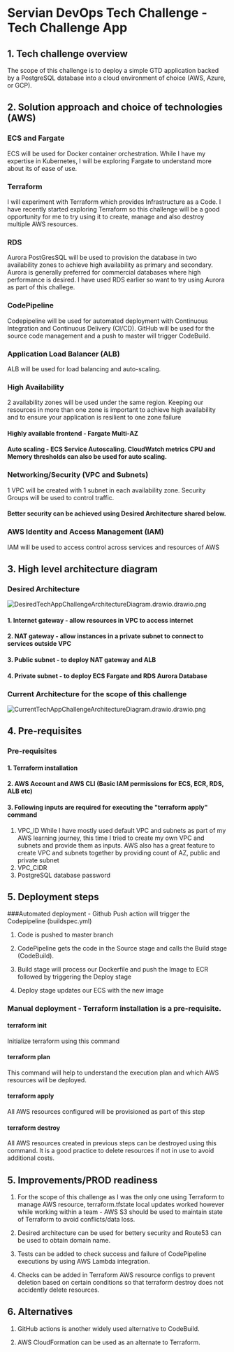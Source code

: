# Servian DevOps Tech Challenge - Tech Challenge App

## 1. Tech challenge overview
The scope of this challenge is to deploy a simple GTD application backed by a PostgreSQL database into a cloud environment of choice (AWS, Azure, or GCP).

## 2. Solution approach and choice of technologies (AWS)


### ECS and Fargate
ECS will be used for Docker container orchestration. While I have my expertise in Kubernetes, I will be exploring Fargate to understand more about its of ease of use.

### Terraform
I will experiment with Terraform which provides Infrastructure as a Code. I have recently started exploring Terraform so this challenge will be a good opportunity for me to try  using it to create, manage and also destroy multiple AWS resources.

### RDS
Aurora PostGresSQL will be used to provision the database in two availability zones to achieve high availability as primary and secondary. Aurora is generally preferred for commercial databases where high performance is desired. I have used RDS earlier so want to try using Aurora as part of this challege.

### CodePipeline
Codepipeline will be used for automated deployment with Continuous Integration and Continuous Delivery (CI/CD). GitHub will be used for the source code management and a push to master will trigger CodeBuild. 

### Application Load Balancer (ALB)
ALB will be used for load balancing and auto-scaling.

### High Availability
2 availability zones will be used under the same region. Keeping our resources in more than one zone is important to achieve high availability and to ensure your application is resilient to one zone failure
#### Highly available frontend - Fargate Multi-AZ
#### Auto scaling - ECS Service Autoscaling. CloudWatch metrics CPU and Memory thresholds can also be used for auto scaling.
 
### Networking/Security (VPC and Subnets)
1 VPC will be created with 1 subnet in each availability zone. Security Groups will be used to control traffic.
#### Better security can be achieved using Desired Architecture shared below.

### AWS Identity and Access Management (IAM)
IAM will be used to access control across services and resources of AWS


## 3. High level architecture diagram

### Desired Architecture

![DesiredTechAppChallengeArchitectureDiagram.drawio.drawio.png](DesiredTechAppChallengeArchitectureDiagram.drawio.drawio.png)

#### 1. Internet gateway - allow resources in VPC to access internet
#### 2. NAT gateway - allow instances in a private subnet to connect to services outside VPC
#### 3. Public subnet - to deploy NAT gateway and ALB
#### 4. Private subnet - to deploy ECS Fargate and RDS Aurora Database

### Current Architecture for the scope of this challenge 
![CurrentTechAppChallengeArchitectureDiagram.drawio.drawio.png](CurrentTechAppChallengeArchitectureDiagram.drawio.drawio.png)

## 4. Pre-requisites

### Pre-requisites

#### 1. Terraform installation 
#### 2. AWS Account and AWS CLI (Basic IAM permissions for ECS, ECR, RDS, ALB etc)
#### 3. Following inputs are required for executing the "terraform apply" command
1. VPC_ID 
While I have mostly used default VPC and subnets as part of my AWS learning journey, this time I tried to create my own VPC and subnets and provide them as inputs.
AWS also has a great feature to create VPC and subnets together by providing count of AZ, public and private subnet 
2. VPC_CIDR
3. PostgreSQL database password

## 5. Deployment steps

###Automated deployment - Github Push action will trigger the Codepipeline (buildspec.yml)
1. Code is pushed to master branch

2. CodePipeline gets the code in the Source stage and calls the Build stage (CodeBuild).

3. Build stage will process our Dockerfile and push the Image to ECR followed by triggering the Deploy stage

4. Deploy stage updates our ECS with the new image


### Manual deployment - Terraform installation is a pre-requisite. 

#### terraform init
Initialize terraform using this command

#### terraform plan
This command will help to understand the execution plan and which AWS resources will be deployed.

#### terraform apply
All AWS resources configured will be provisioned as part of this step

#### terraform destroy
All AWS resources created in previous steps can be destroyed using this command. It is a good practice to delete resources if not in use to avoid additional costs.

## 5. Improvements/PROD readiness

1. For the scope of this challenge as I was the only one using Terraform to manage AWS resource, terraform.tfstate local updates worked however while working within a team - AWS S3 should be used to maintain state of Terraform to avoid conflicts/data loss.

2. Desired architecture can be used for bettery security and Route53 can be used to obtain domain name.

3. Tests can be added to check success and failure of CodePipeline executions by using AWS Lambda integration.

4. Checks can be added in Terraform AWS resource configs to prevent deletion based on certain conditions so that terraform destroy does not accidently delete resources.

## 6. Alternatives

1. GitHub actions is another widely used alternative to CodeBuild. 

2. AWS CloudFormation can be used as an alternate to Terraform.